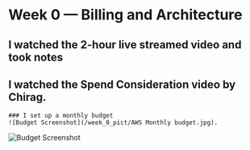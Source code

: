 # Week 0 — Billing and Architecture


## I watched the 2-hour live streamed video and took notes

## I watched the Spend Consideration video by Chirag.
    ### I set up a monthly budget
    ![Budget Screenshot](/week_0_pict/AWS Monthly budget.jpg).
    
<img src="journal/aws-bootcamp-cruddur-2023/journal/week_0_pict/AWS_Monthly_budget.jpg" alt= "Budget Screenshot"/>    
       
